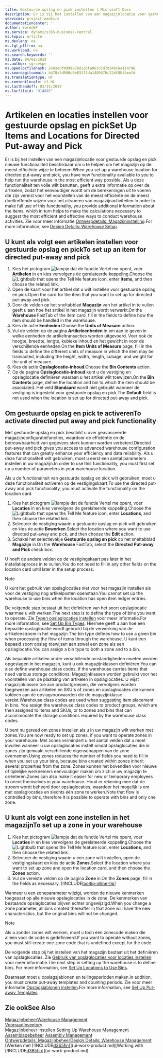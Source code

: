 ```yaml
---
title: Gestuurde opslag en pick instellen | Microsoft Docs
description: Er is bij het instellen van een magazijnlocatie voor gestuurde opslag en pick nieuwe functionaliteit beschikbaar om u te helpen om het magazijn op de meest efficiënte wijze te beheren.
services: project-madeira
documentationcenter: ''
author: SorenGP
ms.service: dynamics365-business-central
ms.topic: article
ms.devlang: na
ms.tgt_pltfrm: na
ms.workload: na
ms.search.keywords: ''
ms.date: 04/01/2019
ms.author: sgroespe
ms.openlocfilehash: 2492ebf0d9987bd126fa963c6d7d940c6a114796
ms.sourcegitcommit: bd78a5d990c9e83174da1409076c22df8b35eafd
ms.translationtype: HT
ms.contentlocale: nl-NL
ms.lasthandoff: 03/31/2019
ms.locfileid: "914807"
---
```

# <a name="set-up-items-and-locations-for-directed-put-away-and-pick"></a><span data-ttu-id="49401-103">Artikelen en locaties instellen voor gestuurde opslag en pick</span><span class="sxs-lookup"><span data-stu-id="49401-103">Set Up Items and Locations for Directed Put-away and Pick</span></span>
<span data-ttu-id="49401-104">Er is bij het instellen van een magazijnlocatie voor gestuurde opslag en pick nieuwe functionaliteit beschikbaar om u te helpen om het magazijn op de meest efficiënte wijze te beheren.</span><span class="sxs-lookup"><span data-stu-id="49401-104">When you set up a warehouse location for directed put-away and pick, you have new functionality available to you to help run the warehouse in the most efficient way possible.</span></span> <span data-ttu-id="49401-105">Als u deze functionaliteit ten volle wilt benutten, geeft u extra informatie op over de artikelen, zodat het eenvoudiger wordt om de berekeningen uit te voeren die zijn vereist voor het voorstellen van de meest efficiënte en de meest doeltreffende wijzen voor het uitvoeren van magazijnactiviteiten.</span><span class="sxs-lookup"><span data-stu-id="49401-105">In order to make full use of this functionality, you provide additional information about the items, which in turn helps to make the calculations necessary to suggest the most efficient and effective ways to conduct warehouse activities.</span></span> <span data-ttu-id="49401-106">Zie voor meer informatie [Ontwerpdetails: Magazijninstelling](design-details-warehouse-setup.md).</span><span class="sxs-lookup"><span data-stu-id="49401-106">For more information, see [Design Details: Warehouse Setup](design-details-warehouse-setup.md).</span></span>

## <a name="to-set-up-an-item-for-directed-put-away-and-pick"></a><span data-ttu-id="49401-107">U kunt als volgt een artikelen instellen voor gestuurde opslag en pick</span><span class="sxs-lookup"><span data-stu-id="49401-107">To set up an item for directed put-away and pick</span></span>  
1.  <span data-ttu-id="49401-108">Kies het pictogram ![lampje dat de functie Vertel me opent](media/ui-search/search_small.png "Vertel me wat u wilt doen"), voer **Artikelen** in en kies vervolgens de gerelateerde koppeling.</span><span class="sxs-lookup"><span data-stu-id="49401-108">Choose the ![Lightbulb that opens the Tell Me feature](media/ui-search/search_small.png "Tell me what you want to do") icon, enter **Items**, and then choose the related link.</span></span>  
2.  <span data-ttu-id="49401-109">Open de kaart voor het artikel dat u wilt instellen voor gestuurde opslag en pick.</span><span class="sxs-lookup"><span data-stu-id="49401-109">Open the card for the item that you want to set up for directed put-away and pick.</span></span>
3. <span data-ttu-id="49401-110">Door de velden op het sneltabblad **Magazijn** van het artikel in te vullen geeft u aan hoe het artikel in het magazijn wordt verwerkt.</span><span class="sxs-lookup"><span data-stu-id="49401-110">On the **Warehouse** FastTab of the item card, fill in the fields to define how the item should be handled in the warehouse.</span></span>  
4.  <span data-ttu-id="49401-111">Kies de actie **Eenheden**.</span><span class="sxs-lookup"><span data-stu-id="49401-111">Choose the **Units of Measure** action.</span></span>
5. <span data-ttu-id="49401-112">Vul de velden op de pagina **Artikeleenheden** in om aan te geven in welke eenheden de artikeltransacties worden uitgevoerd. Voer ook de hoogte, breedte, lengte, kubieke inhoud en het gewicht in voor de verschillende eenheden.</span><span class="sxs-lookup"><span data-stu-id="49401-112">On the **Item Units of Measure** page, fill in the fields to define the different units of measure in which the item may be transacted, including the height, width, length, cubage, and weight for the unit of measure.</span></span>
6. <span data-ttu-id="49401-113">Kies de actie **Opslaglocatie-inhoud**.</span><span class="sxs-lookup"><span data-stu-id="49401-113">Choose the **Bin Contents** action.</span></span>
7. <span data-ttu-id="49401-114">Op de pagina **Opslaglocatie-inhoud** kunt u de vestiging en opslaglocatie definiëren waaraan u het artikel wilt toewijzen.</span><span class="sxs-lookup"><span data-stu-id="49401-114">On the **Bin Contents** page, define the location and bin to which the item should be associated.</span></span> <span data-ttu-id="49401-115">Het veld **Standaard** wordt niet gebruikt wanneer de vestiging is ingesteld voor gestuurde opslag en pick.</span><span class="sxs-lookup"><span data-stu-id="49401-115">The **Default** field is not used when the location is set up for directed put-away and pick.</span></span>  

## <a name="to-activate-directed-put-away-and-pick-functionality"></a><span data-ttu-id="49401-116">Om gestuurde opslag en pick te activeren</span><span class="sxs-lookup"><span data-stu-id="49401-116">To activate directed put away and pick functionality</span></span>  
<span data-ttu-id="49401-117">Met gestuurde opslag en pick beschikt u over geavanceerde magazijnconfiguratiefuncties, waardoor de efficiëntie en de betrouwbaarheid van gegevens sterk kunnen worden verbeterd.</span><span class="sxs-lookup"><span data-stu-id="49401-117">Directed put-away and pick gives you access to advanced warehouse configuration features that can greatly enhance your efficiency and data reliability.</span></span> <span data-ttu-id="49401-118">Als u deze functionaliteit wilt gebruiken, moet u eerst een aantal parameters instellen in uw magazijn.</span><span class="sxs-lookup"><span data-stu-id="49401-118">In order to use this functionality, you must first set up a number of parameters in your warehouse location.</span></span>  

<span data-ttu-id="49401-119">Als u de functionaliteit van gestuurde opslag en pick wilt gebruiken, moet u deze functionaliteit activeren op de vestigingskaart.</span><span class="sxs-lookup"><span data-stu-id="49401-119">To use the directed put-away and pick functionality, you must activate the functionality on the location card.</span></span>    
1.  <span data-ttu-id="49401-120">Kies het pictogram ![lampje dat de functie Vertel me opent](media/ui-search/search_small.png "Vertel me wat u wilt doen"), voer **Locaties** in en kies vervolgens de gerelateerde koppeling.</span><span class="sxs-lookup"><span data-stu-id="49401-120">Choose the ![Lightbulb that opens the Tell Me feature](media/ui-search/search_small.png "Tell me what you want to do") icon, enter **Locations**, and then choose the related link.</span></span>  
2.  <span data-ttu-id="49401-121">Selecteer de vestiging waarin u gestuurde opslag en pick wilt gebruiken en kies de actie **Bewerken**.</span><span class="sxs-lookup"><span data-stu-id="49401-121">Select the location where you want to use directed put-away and pick, and then choose the **Edit** action.</span></span>  
3.  <span data-ttu-id="49401-122">Schakel het selectievakje **Gestuurde opslag en pick** op het sneltabblad **Magazijn** in.</span><span class="sxs-lookup"><span data-stu-id="49401-122">On the **Warehouse** FastTab, select the **Directed Put-away and Pick** check box.</span></span>  

<span data-ttu-id="49401-123">U hoeft de andere velden op de vestigingskaart pas later in het installatieproces in te vullen.</span><span class="sxs-lookup"><span data-stu-id="49401-123">You do not need to fill in any other fields on the location card until later in the setup process.</span></span>  

> [!NOTE]  
>  <span data-ttu-id="49401-124">U kunt het gebruik van opslaglocaties niet voor het magazijn instellen als voor de vestiging nog artikelposten openstaan.</span><span class="sxs-lookup"><span data-stu-id="49401-124">You cannot set up the warehouse to use bins when the location has open item ledger entries.</span></span>  

<span data-ttu-id="49401-125">De volgende stap bestaat uit het definiëren van het soort opslaglocatie waarmee u wilt werken.</span><span class="sxs-lookup"><span data-stu-id="49401-125">The next step is to define the type of bins you want to operate.</span></span> <span data-ttu-id="49401-126">Zie [Typen opslaglocaties instellen](warehouse-how-to-set-up-bin-types.md) voor meer informatie.</span><span class="sxs-lookup"><span data-stu-id="49401-126">For more information, see [Set Up Bin Types](warehouse-how-to-set-up-bin-types.md).</span></span> <span data-ttu-id="49401-127">Hiermee geeft u aan hoe een bepaalde opslaglocatie wordt gebruikt bij de verwerking van de artikelenstroom in het magazijn.</span><span class="sxs-lookup"><span data-stu-id="49401-127">The bin type defines how to use a given bin when processing the flow of items through the warehouse.</span></span> <span data-ttu-id="49401-128">U kunt een bepaald soort opslag toewijzen aan zowel een zone als een opslaglocatie.</span><span class="sxs-lookup"><span data-stu-id="49401-128">You can assign a bin type to both a zone and to a bin.</span></span>  

<span data-ttu-id="49401-129">Als bepaalde artikelen onder verschillende omstandigheden moeten worden opgeslagen in het magazijn, kunt u ook magazijnklassen definiëren.</span><span class="sxs-lookup"><span data-stu-id="49401-129">You can also define warehouse class codes, if the warehouse carries items that need various storage conditions.</span></span> <span data-ttu-id="49401-130">Magazijnklassen worden gebruikt voor het voorstellen van de plaatsing van artikelen in opslaglocaties. U wijst magazijnklassen toe aan productgroepen, die vervolgens worden toegewezen aan artikelen en SKU's of zones en opslaglocaties die kunnen voldoen aan de opslagvoorwaarden die de magazijnklasse vereist.</span><span class="sxs-lookup"><span data-stu-id="49401-130">Warehouse class codes are used when suggesting item placement in bins. You assign the warehouse class codes to product groups, which are then assigned to items and SKUs, or to zones and bins that can accommodate the storage conditions required by the warehouse class codes.</span></span>  

<span data-ttu-id="49401-131">U bent nu gereed om zones instellen als u in uw magazijn wilt werken met zones.</span><span class="sxs-lookup"><span data-stu-id="49401-131">You are now ready to set up zones, if you want to operate zones in your warehouse.</span></span> <span data-ttu-id="49401-132">Met zones vermindert u het aantal velden dat u moet invullen wanneer u uw opslaglocaties instelt omdat opslaglocaties die in zones zijn gemaakt verschillende eigenschappen van de zone overnemen.</span><span class="sxs-lookup"><span data-stu-id="49401-132">Using zones reduces the number of fields you need to fill in when you set up your bins, because bins created within zones inherit several properties from the zone.</span></span> <span data-ttu-id="49401-133">Zones kunnen het bovendien voor nieuwe of tijdelijke werknemers eenvoudiger maken om zich in uw magazijn te oriënteren.</span><span class="sxs-lookup"><span data-stu-id="49401-133">Zones can also make it easier for new or temporary employees to orient themselves in your warehouse.</span></span> <span data-ttu-id="49401-134">Houd er rekening mee dat de stroom wordt beheerd door opslaglocaties, waardoor het mogelijk is om met opslaglocaties en slechts één zone te werken.</span><span class="sxs-lookup"><span data-stu-id="49401-134">Note that flow is controlled by bins, therefore it is possible to operate with bins and only one zone.</span></span>  

## <a name="to-set-up-a-zone-in-your-warehouse"></a><span data-ttu-id="49401-135">U kunt als volgt een zone instellen in het magazijn</span><span class="sxs-lookup"><span data-stu-id="49401-135">To set up a zone in your warehouse</span></span>  
1.  <span data-ttu-id="49401-136">Kies het pictogram ![lampje dat de functie Vertel me opent](media/ui-search/search_small.png "Vertel me wat u wilt doen"), voer **Locaties** in en kies vervolgens de gerelateerde koppeling.</span><span class="sxs-lookup"><span data-stu-id="49401-136">Choose the ![Lightbulb that opens the Tell Me feature](media/ui-search/search_small.png "Tell me what you want to do") icon, enter **Locations**, and then choose the related link.</span></span>  
2.  <span data-ttu-id="49401-137">Selecteer de vestiging waarin u een zone wilt instellen, open de vestigingskaart en kies de actie **Zones**.</span><span class="sxs-lookup"><span data-stu-id="49401-137">Select the location where you want to set up zone and open the location card, and then choose the **Zones** action.</span></span>  
3.  <span data-ttu-id="49401-138">Vul de vereiste velden op de pagina **Zone** in.</span><span class="sxs-lookup"><span data-stu-id="49401-138">On the **Zones** page, fill in the fields as necessary.</span></span> [!INCLUDE[tooltip-inline-tip](includes/tooltip-inline-tip_md.md)]  

<span data-ttu-id="49401-139">Wanneer u een zoneparameter wijzigt, worden de nieuwe kenmerken toegepast op alle nieuwe opslaglocaties in de zone. De kenmerken van bestaande opslaglocaties blijven echter ongewijzigd.</span><span class="sxs-lookup"><span data-stu-id="49401-139">When you change a zone parameter, all bins created thereafter in that zone will have the new characteristics, but the original bins will not be changed.</span></span>  

> [!NOTE]  
>  <span data-ttu-id="49401-140">Als u zonder zones wilt werken, moet u toch één zonecode maken die alleen voor de code is gedefinieerd.</span><span class="sxs-lookup"><span data-stu-id="49401-140">If you want to operate without zones, you must still create one zone code that is undefined except for the code.</span></span>  

<span data-ttu-id="49401-141">De volgende stap bij het instellen van het magazijn bestaat uit het definiëren van opslaglocaties. Zie [Gebruik van opslaglocaties voor locaties instellen](warehouse-how-to-set-up-locations-to-use-bins.md) voor meer informatie.</span><span class="sxs-lookup"><span data-stu-id="49401-141">The next step in setting up the warehouse is to define bins. For more information, see [Set Up Locations to Use Bins](warehouse-how-to-set-up-locations-to-use-bins.md).</span></span>  

<span data-ttu-id="49401-142">Daarnaast moet u opslagsjablonen en tellingsperioden maken.</span><span class="sxs-lookup"><span data-stu-id="49401-142">In addition, you must create put-away templates and counting periods.</span></span> <span data-ttu-id="49401-143">Zie voor meer informatie [Opslagsjablonen instellen](warehouse-how-to-set-up-put-away-templates.md).</span><span class="sxs-lookup"><span data-stu-id="49401-143">For more information, see [Set Up Put-away Templates](warehouse-how-to-set-up-put-away-templates.md).</span></span>  

## <a name="see-also"></a><span data-ttu-id="49401-144">Zie ook</span><span class="sxs-lookup"><span data-stu-id="49401-144">See Also</span></span>  
[<span data-ttu-id="49401-145">Magazijnbeheer</span><span class="sxs-lookup"><span data-stu-id="49401-145">Warehouse Management</span></span>](warehouse-manage-warehouse.md)  
[<span data-ttu-id="49401-146">Voorraad</span><span class="sxs-lookup"><span data-stu-id="49401-146">Inventory</span></span>](inventory-manage-inventory.md)  
<span data-ttu-id="49401-147">[Magazijnbeheer instellen](warehouse-setup-warehouse.md)   </span><span class="sxs-lookup"><span data-stu-id="49401-147">[Setting Up Warehouse Management](warehouse-setup-warehouse.md)   </span></span>  
<span data-ttu-id="49401-148">[Assemblagebeheer](assembly-assemble-items.md)  </span><span class="sxs-lookup"><span data-stu-id="49401-148">[Assembly Management](assembly-assemble-items.md)  </span></span>  
[<span data-ttu-id="49401-149">Ontwerpdetails: Magazijnbeheer</span><span class="sxs-lookup"><span data-stu-id="49401-149">Design Details: Warehouse Management</span></span>](design-details-warehouse-management.md)  
<span data-ttu-id="49401-150">[Werken met [!INCLUDE[d365fin](includes/d365fin_md.md)]](ui-work-product.md)</span><span class="sxs-lookup"><span data-stu-id="49401-150">[Working with [!INCLUDE[d365fin](includes/d365fin_md.md)]](ui-work-product.md)</span></span>  
